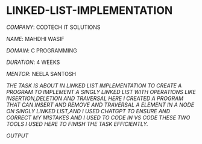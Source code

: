 # LINKED-LIST-IMPLEMENTATION

*COMPANY*: CODTECH IT SOLUTIONS

*NAME*: MAHDHI WASIF 

*DOMAIN*: C PROGRAMMING

*DURATION*: 4 WEEKS

*MENTOR*: NEELA SANTOSH

*THE TASK IS ABOUT IN LINKED LIST IMPLEMENTATION  TO CREATE A PROGRAM TO IMPLEMENT A SINGLY LINKED LIST WITH OPERATIONS LIKE INSERTION,DELETION AND TRAVERSAL HERE I CREATED A PROGRAM THAT CAN INSERT AND REMOVE AND TRAVERSAL A ELEMENT IN A NODE ON SINGLY LINKED LIST,AND I USED CHATGPT TO ENSURE AND CORRECT MY MISTAKES AND I USED TO CODE IN VS CODE THESE TWO TOOLS I USED HERE TO FINISH THE TASK EFFICIENTLY.*

*OUTPUT*


